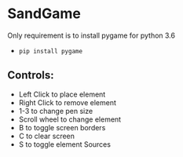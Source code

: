# SandGame
Only requirement is to install pygame for python 3.6
* `pip install pygame`

## Controls:
* Left Click to place element
* Right Click to remove element
* 1-3 to change pen size
* Scroll wheel to change element
* B to toggle screen borders
* C to clear screen
* S to toggle element Sources
